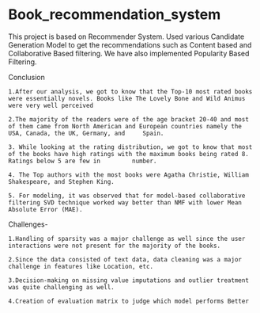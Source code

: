 # Book_recommendation_system

This project is based on Recommender System. Used various Candidate Generation Model to get the recommendations such as Content based and Collaborative Based filtering. We have also implemented Popularity Based Filtering.

Conclusion

    1.After our analysis, we got to know that the Top-10 most rated books were essentially novels. Books like The Lovely Bone and Wild Animus were very well perceived
    
    2.The majority of the readers were of the age bracket 20-40 and most of them came from North American and European countries namely the USA, Canada, the UK, Germany, and     Spain.
    
    3. While looking at the rating distribution, we got to know that most of the books have high ratings with the maximum books being rated 8. Ratings below 5 are few in         number.
    
    4. The Top authors with the most books were Agatha Christie, William Shakespeare, and Stephen King.
    
    5. For modeling, it was observed that for model-based collaborative filtering SVD technique worked way better than NMF with lower Mean Absolute Error (MAE).
    
 Challenges-

    1.Handling of sparsity was a major challenge as well since the user interactions were not present for the majority of the books.
    
    2.Since the data consisted of text data, data cleaning was a major challenge in features like Location, etc.
    
    3.Decision-making on missing value imputations and outlier treatment was quite challenging as well.
    
    4.Creation of evaluation matrix to judge which model performs Better


